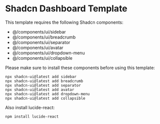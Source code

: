 # Shadcn Dashboard Template

This template requires the following Shadcn components:
- @/components/ui/sidebar
- @/components/ui/breadcrumb  
- @/components/ui/separator
- @/components/ui/avatar
- @/components/ui/dropdown-menu
- @/components/ui/collapsible

Please make sure to install these components before using this template:

```
npx shadcn-ui@latest add sidebar
npx shadcn-ui@latest add breadcrumb
npx shadcn-ui@latest add separator
npx shadcn-ui@latest add avatar
npx shadcn-ui@latest add dropdown-menu
npx shadcn-ui@latest add collapsible
```

Also install lucide-react:

```
npm install lucide-react
```
